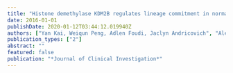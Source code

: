 ```yaml
---
title: "Histone demethylase KDM2B regulates lineage commitment in normal and malignant hematopoiesis"
date: 2016-01-01
publishDate: 2020-01-12T03:44:12.019940Z
authors: ["Yan Kai, Weiqun Peng, Adlen Foudi, Jaclyn Andricovich", "Alexandros Tzatsos"]
publication_types: ["2"]
abstract: ""
featured: false
publication: "*Journal of Clinical Investigation*"
---
```


